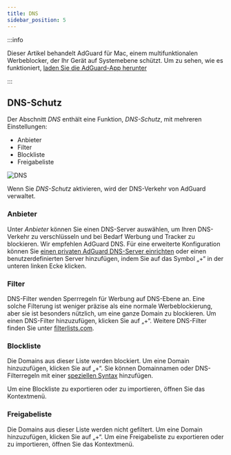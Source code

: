 ```yaml
---
title: DNS
sidebar_position: 5
---
```


:::info

Dieser Artikel behandelt AdGuard für Mac, einem multifunktionalen Werbeblocker, der Ihr Gerät auf Systemebene schützt. Um zu sehen, wie es funktioniert, [laden Sie die AdGuard-App herunter](https://agrd.io/download-kb-adblock)

:::

## DNS-Schutz

Der Abschnitt _DNS_ enthält eine Funktion, _DNS-Schutz_, mit mehreren Einstellungen:

- Anbieter
- Filter
- Blockliste
- Freigabeliste

![DNS](https://cdn.adtidy.org/content/kb/ad_blocker/mac/dns.png)

Wenn Sie _DNS-Schutz_ aktivieren, wird der DNS-Verkehr von AdGuard verwaltet.

### Anbieter

Unter _Anbieter_ können Sie einen DNS-Server auswählen, um Ihren DNS-Verkehr zu verschlüsseln und bei Bedarf Werbung und Tracker zu blockieren. Wir empfehlen AdGuard DNS. Für eine erweiterte Konfiguration können Sie [einen privaten AdGuard DNS-Server einrichten](https://adguard-dns.io/welcome.html) oder einen benutzerdefinierten Server hinzufügen, indem Sie auf das Symbol „+“ in der unteren linken Ecke klicken.

### Filter

DNS-Filter wenden Sperrregeln für Werbung auf DNS-Ebene an. Eine solche Filterung ist weniger präzise als eine normale Werbeblockierung, aber sie ist besonders nützlich, um eine ganze Domain zu blockieren. Um einen DNS-Filter hinzuzufügen, klicken Sie auf „+“. Weitere DNS-Filter finden Sie unter [filterlists.com](https://filterlists.com/).

### Blockliste

Die Domains aus dieser Liste werden blockiert. Um eine Domain hinzuzufügen, klicken Sie auf „+“. Sie können Domainnamen oder DNS-Filterregeln mit einer [speziellen Syntax](https://adguard-dns.io/kb/general/dns-filtering-syntax/) hinzufügen.

Um eine Blockliste zu exportieren oder zu importieren, öffnen Sie das Kontextmenü.

### Freigabeliste

Die Domains aus dieser Liste werden nicht gefiltert. Um eine Domain hinzuzufügen, klicken Sie auf „+“. Um eine Freigabeliste zu exportieren oder zu importieren, öffnen Sie das Kontextmenü.
